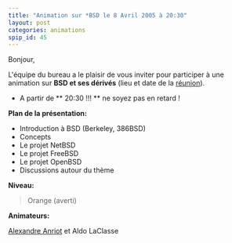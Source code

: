 ```yaml
---
title: "Animation sur *BSD le 8 Avril 2005 à 20:30"
layout: post
categories: animations
spip_id: 45
---
```

Bonjour,


L'équipe du bureau a le plaisir de vous inviter pour participer à une animation sur **BSD et ses dérivés** (lieu et date de la [réunion](/association/les-reunions-du-plug/)).

- A partir de ** 20:30 !!! ** ne soyez pas en retard !



**Plan de la présentation:**

* Introduction à BSD (Berkeley, 386BSD)
* Concepts
* Le projet NetBSD
* Le projet FreeBSD
* Le projet OpenBSD 
* Discussions autour du thème



**Niveau:**
> Orange (averti)



**Animateurs:**

[Alexandre Anriot](mailto:aanriot@atlantilde.com) et Aldo LaClasse


